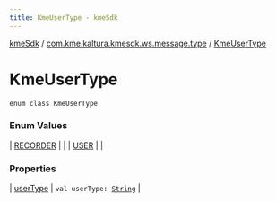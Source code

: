 ```yaml
---
title: KmeUserType - kmeSdk
---
```


[kmeSdk](../../index.html) / [com.kme.kaltura.kmesdk.ws.message.type](../index.html) / [KmeUserType](./index.html)

# KmeUserType

`enum class KmeUserType`

### Enum Values

| [RECORDER](-r-e-c-o-r-d-e-r.html) |  |
| [USER](-u-s-e-r.html) |  |

### Properties

| [userType](user-type.html) | `val userType: `[`String`](https://kotlinlang.org/api/latest/jvm/stdlib/kotlin/-string/index.html) |

